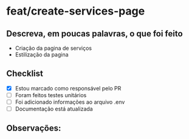 # feat/create-services-page

## Descreva, em poucas palavras, o que foi feito

- Criação da pagina de serviços
- Estilização da pagina

## Checklist

- [x] Estou marcado como responsável pelo PR
- [ ] Foram feitos testes unitários
- [ ] Foi adicionado informações ao arquivo .env
- [ ] Documentação está atualizada

## Observações:

